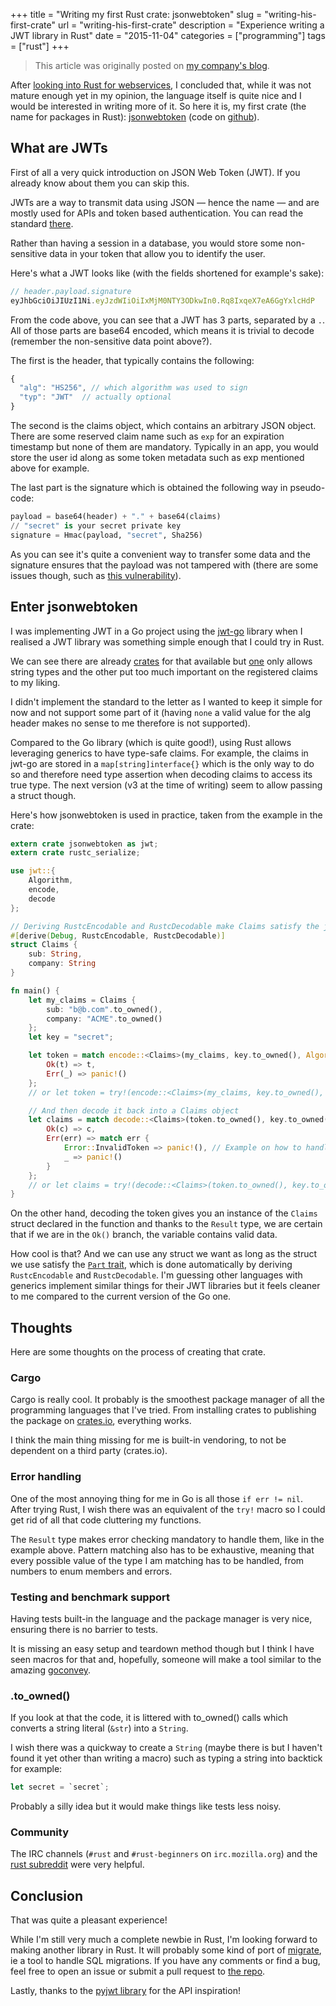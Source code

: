 +++
title = "Writing my first Rust crate: jsonwebtoken"
slug = "writing-his-first-crate"
url = "writing-his-first-crate"
description = "Experience writing a JWT library in Rust"
date = "2015-11-04"
categories = ["programming"]
tags = ["rust"]
+++


> This article was originally posted on [my company's blog](https://blog.wearewizards.io/writing-my-first-rust-crate-jsonwebtoken).


After [looking into Rust for webservices](https://blog.wearewizards.io/trying-rust-for-web-services), I concluded that, while it was not mature enough yet in my opinion, the language itself is quite nice and I would be interested in writing more of it. So here it is, my first crate (the name for packages in Rust): [jsonwebtoken](https://crates.io/crates/jsonwebtoken) (code on [github](https://github.com/keats/rust-jwt)).


## What are JWTs
First of all a very quick introduction on JSON Web Token (JWT). If you already know about them you can skip this.

JWTs are a way to transmit data using JSON — hence the name — and are mostly used for APIs and token based authentication. You can read the standard [there](http://self-issued.info/docs/draft-ietf-oauth-json-web-token.html).

Rather than having a session in a database, you would store some non-sensitive data in your token that allow you to identify the user.

Here's what a JWT looks like (with the fields shortened for example's sake):

```js
// header.payload.signature
eyJhbGciOiJIUzI1Ni.eyJzdWIiOiIxMjM0NTY3ODkwIn0.Rq8IxqeX7eA6GgYxlcHdP
```

From the code above, you can see that a JWT has 3 parts, separated by a `.`.
All of those parts are base64 encoded, which means it is trivial to decode (remember the non-sensitive data point above?).


The first is the header, that typically contains the following:
```js
{
  "alg": "HS256", // which algorithm was used to sign
  "typ": "JWT"  // actually optional
}
```

The second is the claims object, which contains an arbitrary JSON object. There are 
some reserved claim name such as `exp` for an expiration timestamp but none of them are
mandatory. Typically in an app, you would store the user id along as some token metadata such as exp mentioned above for example.

The last part is the signature which is obtained the following way in pseudo-code:

```python
payload = base64(header) + "." + base64(claims)
// "secret" is your secret private key
signature = Hmac(payload, "secret", Sha256) 
```

As you can see it's quite a convenient way to transfer some data and the signature ensures that the payload was not tampered with (there are some issues though, such as [this vulnerability](https://auth0.com/blog/2015/03/31/critical-vulnerabilities-in-json-web-token-libraries/)).


## Enter jsonwebtoken
I was implementing JWT in a Go project using the [jwt-go](https://github.com/dgrijalva/jwt-go) library when I realised a JWT library was something simple enough that I could try in Rust.

We can see there are already [crates](https://crates.io/search?q=jwt) for that available but [one](https://github.com/GildedHonour/frank_jwt) only allows string types and the other put too much important on the registered claims to my liking.

I didn't implement the standard to the letter as I wanted to keep it simple for now and not support some part of it (having `none` a valid value for the alg header makes no sense to me therefore is not supported).


Compared to the Go library (which is quite good!), using Rust allows leveraging generics to have type-safe claims.
For example, the claims in jwt-go are stored in a `map[string]interface{}` which is the only way to do so and therefore need type assertion when decoding claims to access its true type. The next version (v3 at the time of writing) seem to allow passing a struct though.

Here's how jsonwebtoken is used in practice, taken from the example in the crate:

```rust
extern crate jsonwebtoken as jwt;
extern crate rustc_serialize;

use jwt::{
    Algorithm,
    encode,
    decode
};

// Deriving RustcEncodable and RustcDecodable make Claims satisfy the jwt::Part trait
#[derive(Debug, RustcEncodable, RustcDecodable)]
struct Claims {
    sub: String,
    company: String
}

fn main() {
    let my_claims = Claims {
        sub: "b@b.com".to_owned(),
        company: "ACME".to_owned()
    };
    let key = "secret";

    let token = match encode::<Claims>(my_claims, key.to_owned(), Algorithm::HS256) {
        Ok(t) => t,
        Err(_) => panic!()
    };
    // or let token = try!(encode::<Claims>(my_claims, key.to_owned(), Algorithm::HS256));

    // And then decode it back into a Claims object
    let claims = match decode::<Claims>(token.to_owned(), key.to_owned(), Algorithm::HS256) {
        Ok(c) => c,
        Err(err) => match err {
            Error::InvalidToken => panic!(), // Example on how to handle a specific error
            _ => panic!()
        }
    };
    // or let claims = try!(decode::<Claims>(token.to_owned(), key.to_owned(), Algorithm::HS256));
}
```

On the other hand, decoding the token gives you an instance of the `Claims` struct declared in the function and thanks to the `Result` type, we are certain that if we are in the `Ok()` branch, the variable contains valid data.

How cool is that? And we can use any struct we want as long as the struct we use satisfy the [`Part` trait](https://github.com/Keats/rust-jwt/blob/6ae77c0b068328c47febe4169d6d28c0c66ba101/src/lib.rs#L29-L47), which is done automatically by deriving `RustcEncodable` and `RustcDecodable`.
I'm guessing other languages with generics implement similar things for their JWT libraries but it feels cleaner to me compared to the current version of the Go one.


## Thoughts
Here are some thoughts on the process of creating that crate.


### Cargo
Cargo is really cool. It probably is the smoothest package manager of all the programming languages that I've tried.
From installing crates to publishing the package on [crates.io](https://crates.io/), everything works.

I think the main thing missing for me is built-in vendoring, to not be dependent on a third party (crates.io).


### Error handling
One of the most annoying thing for me in Go is all those `if err != nil`. After trying Rust, I wish there was an equivalent of the `try!` macro so I could get rid of all that code cluttering my functions.

The `Result` type makes error checking mandatory to handle them, like in the example above. Pattern matching also has to be exhaustive, meaning that every possible value of the type I am matching has to be handled, from numbers to enum members and errors.


### Testing and benchmark support
Having tests built-in the language and the package manager is very nice, ensuring there is no barrier to tests.

It is missing an easy setup and teardown method though but I think I have seen macros for that and, hopefully, someone will make a tool similar to the amazing [goconvey](https://github.com/smartystreets/goconvey).


### .to_owned()
If you look at that the code, it is littered with to_owned() calls which converts a string literal (`&str`) into a `String`.

I wish there was a quickway to create a `String` (maybe there is but I haven't found it yet other than writing a macro) such as typing a string into backtick for example:

```rust
let secret = `secret`;
```
Probably a silly idea but it would make things like tests less noisy.


### Community
The IRC channels (`#rust` and `#rust-beginners` on `irc.mozilla.org`) and the [rust subreddit](https://www.reddit.com/r/rust) were very helpful.


## Conclusion
That was quite a pleasant experience!

While I'm still very much a complete newbie in Rust, I'm looking forward to making another library in Rust.
It will probably some kind of port of [migrate](https://github.com/mattes/migrate), ie a tool to handle SQL migrations.
If you have any comments or find a bug, feel free to open an issue or submit a pull request to [the repo](https://github.com/keats/rust-jwt).

Lastly, thanks to the [pyjwt library](https://github.com/jpadilla/pyjwt) for the API inspiration!
